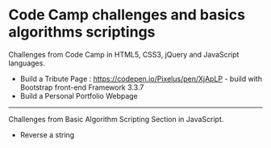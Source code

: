 # Code Camp challenges and basics algorithms scriptings

Challenges from Code Camp in HTML5, CSS3, jQuery and JavaScript languages.

* Build a Tribute Page : https://codepen.io/Pixelus/pen/XjApLP  - build with Bootstrap front-end Framework 3.3.7
* Build a Personal Portfolio Webpage

*********************
Challenges from Basic Algorithm Scripting Section in JavaScript.

* Reverse a string
